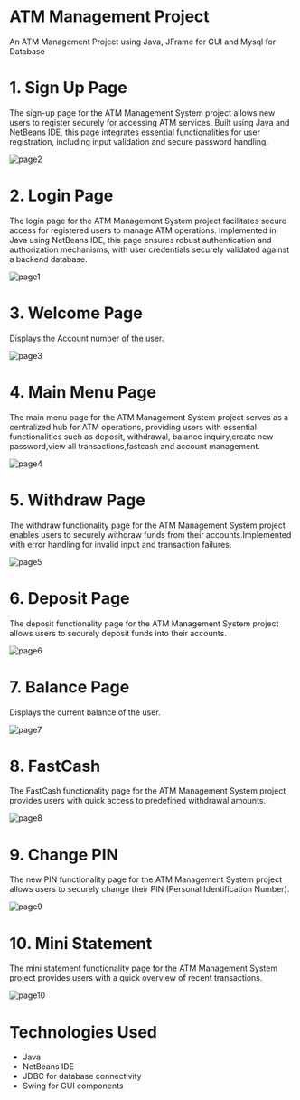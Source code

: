 # ATM Management Project
An ATM Management Project using Java, JFrame for GUI and Mysql for Database

# 1. Sign Up Page
The sign-up page for the ATM Management System project allows new users to register securely for accessing ATM services. Built using Java and NetBeans IDE, this page integrates essential functionalities for user registration, including input validation and secure password handling.

![page2](https://github.com/bhoomikagupta30/atm/assets/174466216/ffb03733-a1d6-48a1-8471-591728f89bd1)

# 2. Login Page

The login page for the ATM Management System project facilitates secure access for registered users to manage ATM operations. Implemented in Java using NetBeans IDE, this page ensures robust authentication and authorization mechanisms, with user credentials securely validated against a backend database.

![page1](https://github.com/bhoomikagupta30/atm/assets/174466216/484e9bc5-d330-4dbb-8076-50e9e0b32d2b)

# 3. Welcome Page
Displays the Account number of the user.

![page3](https://github.com/bhoomikagupta30/atm/assets/174466216/ae72f2d7-7764-4493-9ff7-7c321d467904)

# 4. Main Menu Page
The main menu page for the ATM Management System project serves as a centralized hub for ATM operations, providing users with essential functionalities such as deposit, withdrawal, balance inquiry,create new password,view all transactions,fastcash and account management.

![page4](https://github.com/bhoomikagupta30/atm/assets/174466216/50250e4d-8197-48d5-b321-3726ce8f3d63)

# 5. Withdraw Page
The withdraw functionality page for the ATM Management System project enables users to securely withdraw funds from their accounts.Implemented with error handling for invalid input and transaction failures.

![page5](https://github.com/bhoomikagupta30/atm/assets/174466216/57bbfb13-036c-422b-962f-9c7a480cc5cf)

# 6. Deposit Page
The deposit functionality page for the ATM Management System project allows users to securely deposit funds into their accounts.

![page6](https://github.com/bhoomikagupta30/atm/assets/174466216/c2b62efb-14da-4bd6-9a3f-51936a320c85)

# 7. Balance Page
Displays the current balance of the user.

![page7](https://github.com/bhoomikagupta30/atm/assets/174466216/d663ab83-ba58-432f-82ce-dfe7c762cfe9)

# 8. FastCash
The FastCash functionality page for the ATM Management System project provides users with quick access to predefined withdrawal amounts.

![page8](https://github.com/bhoomikagupta30/atm/assets/174466216/f15f0ca0-e832-490c-acc9-b05055fbedda)

# 9. Change PIN
The new PIN functionality page for the ATM Management System project allows users to securely change their PIN (Personal Identification Number).

![page9](https://github.com/bhoomikagupta30/atm/assets/174466216/f2e2a7ce-90b9-460b-b2bb-5d5da5645efd)

# 10. Mini Statement
The mini statement functionality page for the ATM Management System project provides users with a quick overview of recent transactions.

![page10](https://github.com/bhoomikagupta30/atm/assets/174466216/d123d8c6-b973-4dcf-a47e-3575bf9b2558)

# Technologies Used
* Java
* NetBeans IDE
* JDBC for database connectivity
* Swing for GUI components













